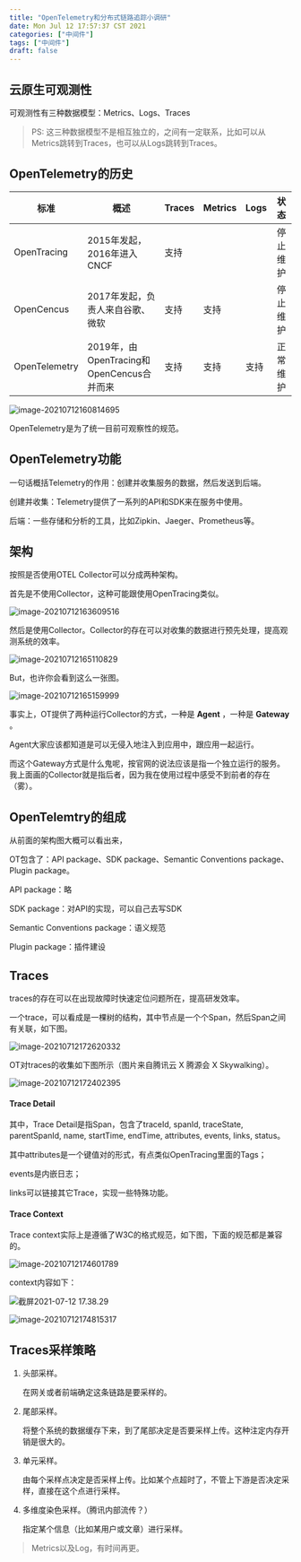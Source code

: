 ```yaml
---
title: "OpenTelemetry和分布式链路追踪小调研"
date: Mon Jul 12 17:57:37 CST 2021
categories: ["中间件"]
tags: ["中间件"]
draft: false
---
```


## 云原生可观测性

可观测性有三种数据模型：Metrics、Logs、Traces

> PS: 这三种数据模型不是相互独立的，之间有一定联系，比如可以从Metrics跳转到Traces，也可以从Logs跳转到Traces。

## OpenTelemetry的历史

| 标准          | 概述                                      | Traces | Metrics | Logs |   状态   |
| ------------- | ----------------------------------------- | ------ | ------- | ---- | :------: |
| OpenTracing   | 2015年发起，2016年进入CNCF                | 支持   |         |      | 停止维护 |
| OpenCencus    | 2017年发起，负责人来自谷歌、微软          | 支持   | 支持    |      | 停止维护 |
| OpenTelemetry | 2019年，由OpenTracing和OpenCencus合并而来 | 支持   | 支持    | 支持 | 正常维护 |

![image-20210712160814695](https://img.jooks.cn/img/20210712160814.png)

OpenTelemetry是为了统一目前可观察性的规范。

## OpenTelemetry功能

一句话概括Telemetry的作用：创建并收集服务的数据，然后发送到后端。

创建并收集：Telemetry提供了一系列的API和SDK来在服务中使用。

后端：一些存储和分析的工具，比如Zipkin、Jaeger、Prometheus等。

## 架构

按照是否使用OTEL Collector可以分成两种架构。

首先是不使用Collector，这种可能跟使用OpenTracing类似。

![image-20210712163609516](https://img.jooks.cn/img/20210712163609.png)

然后是使用Collector。Collector的存在可以对收集的数据进行预先处理，提高观测系统的效率。

![image-20210712165110829](https://img.jooks.cn/img/20210712165110.png)

But，也许你会看到这么一张图。

![image-20210712165159999](https://img.jooks.cn/img/20210712165200.png)

事实上，OT提供了两种运行Collector的方式，一种是 **Agent** ，一种是 **Gateway** 。

Agent大家应该都知道是可以无侵入地注入到应用中，跟应用一起运行。

而这个Gateway方式是什么鬼呢，按官网的说法应该是指一个独立运行的服务。我上面画的Collector就是指后者，因为我在使用过程中感受不到前者的存在（雾）。

## OpenTelemtry的组成

从前面的架构图大概可以看出来，

OT包含了：API package、SDK package、Semantic Conventions package、Plugin package。

API package：略

SDK package：对API的实现，可以自己去写SDK

Semantic Conventions package：语义规范

Plugin package：插件建设

## Traces

traces的存在可以在出现故障时快速定位问题所在，提高研发效率。

一个trace，可以看成是一棵树的结构，其中节点是一个个Span，然后Span之间有关联，如下图。

![image-20210712172620332](https://img.jooks.cn/img/20210712172620.png)

OT对traces的收集如下图所示（图片来自腾讯云 X 腾源会 X Skywalking）。

![image-20210712172402395](https://img.jooks.cn/img/20210712172402.png)

#### Trace Detail

其中，Trace Detail是指Span，包含了traceId, spanId, traceState, parentSpanId, name, startTime, endTime, attributes, events, links, status。

其中attributes是一个键值对的形式，有点类似OpenTracing里面的Tags；

events是内嵌日志；

links可以链接其它Trace，实现一些特殊功能。

#### Trace Context

Trace context实际上是遵循了W3C的格式规范，如下图，下面的规范都是兼容的。

![image-20210712174601789](https://img.jooks.cn/img/20210712174601.png)

context内容如下：

![截屏2021-07-12 17.38.29](https://img.jooks.cn/img/20210712174107.png)

![image-20210712174815317](https://img.jooks.cn/img/20210712174815.png)

## Traces采样策略

1. 头部采样。

   在网关或者前端确定这条链路是要采样的。

2. 尾部采样。

   将整个系统的数据缓存下来，到了尾部决定是否要采样上传。这种注定内存开销是很大的。

3. 单元采样。

   由每个采样点决定是否采样上传。比如某个点超时了，不管上下游是否决定采样，直接在这个点进行采样。

4. 多维度染色采样。（腾讯内部流传？）

   指定某个信息（比如某用户或文章）进行采样。

   

> Metrics以及Log，有时间再更。


